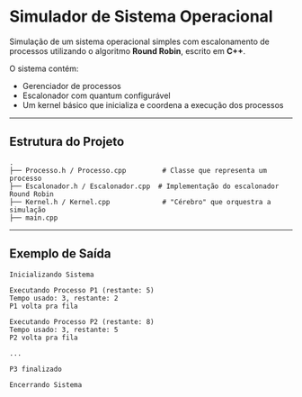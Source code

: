 # Simulador de Sistema Operacional 

Simulação de um sistema operacional simples com escalonamento de processos utilizando o algoritmo **Round Robin**, escrito em **C++**.

O sistema contém:
- Gerenciador de processos
- Escalonador com quantum configurável
- Um kernel básico que inicializa e coordena a execução dos processos

---

## Estrutura do Projeto

```
.
├── Processo.h / Processo.cpp         # Classe que representa um processo
├── Escalonador.h / Escalonador.cpp  # Implementação do escalonador Round Robin
├── Kernel.h / Kernel.cpp             # "Cérebro" que orquestra a simulação
├── main.cpp                          
```

---

##  Exemplo de Saída

```
Inicializando Sistema

Executando Processo P1 (restante: 5)
Tempo usado: 3, restante: 2
P1 volta pra fila

Executando Processo P2 (restante: 8)
Tempo usado: 3, restante: 5
P2 volta pra fila

...

P3 finalizado 

Encerrando Sistema
```
